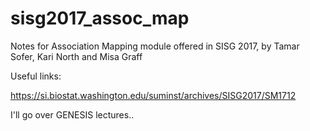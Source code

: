 # sisg2017_assoc_map
Notes for Association Mapping module offered in SISG 2017, by Tamar Sofer, Kari North and Misa Graff 

Useful links:

https://si.biostat.washington.edu/suminst/archives/SISG2017/SM1712

I'll go over GENESIS lectures..

